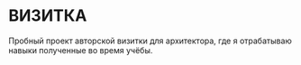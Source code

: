 # ВИЗИТКА

Пробный проект авторской визитки для архитектора, где я отрабатываю навыки полученные во время учёбы. 
